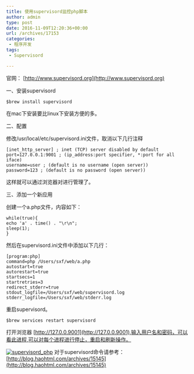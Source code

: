 ```yaml
---
title: 使用supervisord监控php脚本
author: admin
type: post
date: 2016-11-09T12:20:36+00:00
url: /archives/17153
categories:
 - 程序开发
tags:
 - Supervisord

---
```

官网： [http://www.supervisord.org](http://www.supervisord.org)

一、安装supervisord

```
$brew install supervisord
```

在mac下安装要比linux下安装方便的多。

二、配置

修改/usr/local/etc/supervisord.ini文件，取消以下几行注释

```
[inet_http_server] ; inet (TCP) server disabled by default
port=127.0.0.1:9001 ; (ip_address:port specifier, *:port for all iface)
username=user ; (default is no username (open server))
password=123 ; (default is no password (open server))

```

这样就可以通过浏览器对进行管理了。

三、添加一个新应用

创建一个a.php文件，内容如下：

```
while(true){
echo 'a' . time() . "\r\n";
sleep(1);
}
```

然后在supervisord.ini文件中添加以下几行：

```
[program:php]
command=php /Users/sxf/web/a.php
autostart=true
autorestart=true
startsecs=1
startretries=3
redirect_stderr=true
stdout_logfile=/Users/sxf/web/supervisord.log
stderr_logfile=/Users/sxf/web/stderr.log

```

重启supervisord。

```
$brew services restart supervisord
```

打开浏览器 [http://127.0.0.9001](http://127.0.0.9001),输入用户名和密码，可以看此进程,可以对每个进程进行停止，重启和刷新操作。

[![supervisord_php](http://blog.haohtml.com/wp-content/uploads/2016/11/supervisord_php.png)][1]
对于supervisord命令请参考： [http://blog.haohtml.com/archives/15145](http://blog.haohtml.com/archives/15145)

 [1]: http://blog.haohtml.com/wp-content/uploads/2016/11/supervisord_php.png